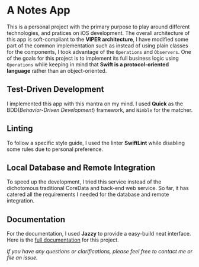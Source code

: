A Notes App
===========
This is a personal project with the primary purpose to play around different technologies, and pratices on iOS development. The overall architecture of this app is soft-compliant to the **VIPER architecture**, I have modified some part of the common implementation such as instead of using plain classes for the components, I took advantage of the `Operations` and `Observers`. One of the goals for this project is to implement its full business logic using `Operations` while keeping in mind that **Swift is a protocol-oriented language** rather than an object-oriented.


Test-Driven Development
-----------------------

I implemented this app with this mantra on my mind. I used **Quick** as the BDD(*Behavior-Driven Development*) framework, and `Nimble` for the matcher. 


Linting
-------

To follow a specific style guide, I used the linter **SwiftLint** while disabling some rules due to personal preference.


Local Database and Remote Integration
-------------------------------------

To speed up the development, I tried this service instead of the dichotomous traditional CoreData and back-end web service. So far, it has catered all the requirements I needed for the database and remote integration.


Documentation
-------------

For the documentation, I used **Jazzy** to provide a easy-build neat interface. Here is the [full documentation](http://www.maryalexissolis.com/cant-remember-it-all/docs) for this project.

*If you have any questions or clarifications, please feel free to contact me or file an issue.*
